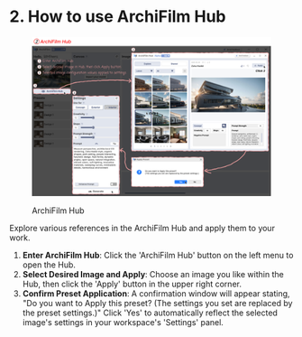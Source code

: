 # 2. How to use ArchiFilm Hub

<figure><img src="../../.gitbook/assets/튜토리얼3.png" alt=""><figcaption><p>ArchiFilm Hub</p></figcaption></figure>

Explore various references in the ArchiFilm Hub and apply them to your work.

1. **Enter ArchiFilm Hub**: Click the 'ArchiFilm Hub' button on the left menu to open the Hub.
2. **Select Desired Image and Apply**: Choose an image you like within the Hub, then click the 'Apply' button in the upper right corner.
3. **Confirm Preset Application**: A confirmation window will appear stating, "Do you want to Apply this preset? (The settings you set are replaced by the preset settings.)" Click 'Yes' to automatically reflect the selected image's settings in your workspace's 'Settings' panel.
